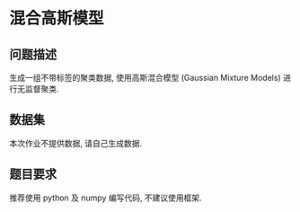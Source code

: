 # 混合高斯模型

## 问题描述

生成一组不带标签的聚类数据, 使用高斯混合模型 (Gaussian Mixture Models) 进行无监督聚类.

## 数据集

 本次作业不提供数据, 请自己生成数据.

## 题目要求

推荐使用 python 及 numpy 编写代码, 不建议使用框架.
